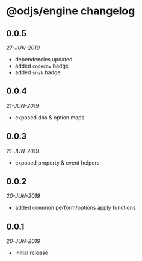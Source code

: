 # @odjs/engine changelog

## 0.0.5
*27-JUN-2019*

* dependencies updated
* added `codecov` badge
* added `snyk` badge

## 0.0.4
*21-JUN-2019*

* exposed dbs & option maps

## 0.0.3
*21-JUN-2019*

* exposed property & event helpers

## 0.0.2
*20-JUN-2019*

* added common perform/options apply functions

## 0.0.1
*20-JUN-2019*

* Initial release
